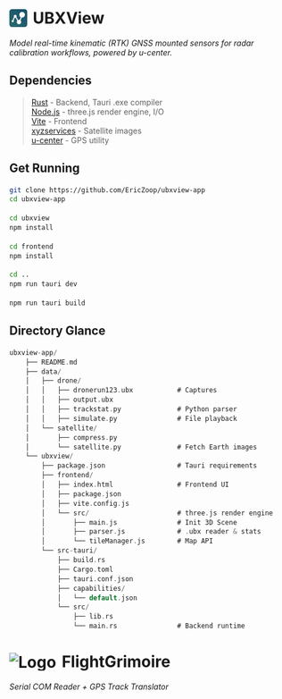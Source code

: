 <h1 style="display: flex; align-items: center; gap: 10px;">
  <img src="ubxview/frontend/public/assets/dot-launch.png" alt="Logo" height="32">
  UBXView
</h1>

*Model real-time kinematic (RTK) GNSS mounted sensors for radar calibration workflows, powered by u-center.*

## Dependencies
> [Rust](https://www.rust-lang.org/) - Backend, Tauri .exe compiler<br>
> [Node.js](https://nodejs.org/) - three.js render engine, I/O<br>
> [Vite](https://vite.dev/) - Frontend <br>
> [xyzservices](https://pypi.org/project/xyzservices/) - Satellite images <br>
> [u-center](https://www.u-blox.com/en/product/u-center) - GPS utility<br>

## Get Running

```bash
git clone https://github.com/EricZoop/ubxview-app
cd ubxview-app

cd ubxview
npm install 

cd frontend
npm install

cd ..
npm run tauri dev

npm run tauri build
```

## Directory Glance
```rs
ubxview-app/
    ├── README.md
    ├── data/
    │   ├── drone/
    │   │   ├── dronerun123.ubx           # Captures
    │   │   ├── output.ubx
    │   │   ├── trackstat.py              # Python parser
    │   │   ├── simulate.py               # File playback
    │   └── satellite/
    │       ├── compress.py
    │       └── satellite.py              # Fetch Earth images
    └── ubxview/
        ├── package.json                  # Tauri requirements
        ├── frontend/
        │   ├── index.html                # Frontend UI
        │   ├── package.json
        │   ├── vite.config.js
        │   └── src/                      # three.js render engine 
        │       ├── main.js               # Init 3D Scene
        │       ├── parser.js             # .ubx reader & stats
        │       └── tileManager.js        # Map API
        └── src-tauri/
            ├── build.rs
            ├── Cargo.toml
            ├── tauri.conf.json
            ├── capabilities/
            │   └── default.json
            └── src/
                ├── lib.rs
                └── main.rs               # Backend runtime
```

<h1 style="display: flex; align-items: center; gap: 10px;">
  <img src="flightgrimoire/icon.ico" alt="Logo" height="32">
  FlightGrimoire
</h1>

*Serial COM Reader + GPS Track Translator*